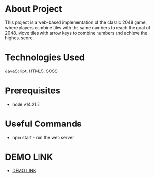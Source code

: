 # About Project

This project is a web-based implementation of the classic 2048 game, where players combine tiles with the same numbers to reach the goal of 2048. Move tiles with arrow keys to combine numbers and achieve the highest score.

# Technologies Used

JavaScript, HTML5, SCSS

# Prerequisites

* node v14.21.3

# Useful Commands

* npm start - run the web server

# DEMO LINK

- [DEMO LINK](https://nastyasid.github.io/game_2048/)
